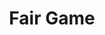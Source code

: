 ---
title: "Fair Game"
categories: ["Random"]

link:
    url: "https://fair.game/"
    dead: true

tweet: "A blockchain-based simulation game. It's not Cryptokitties (https://www.cryptokitties.co/) but it's interesting to see how it will evolve."
---